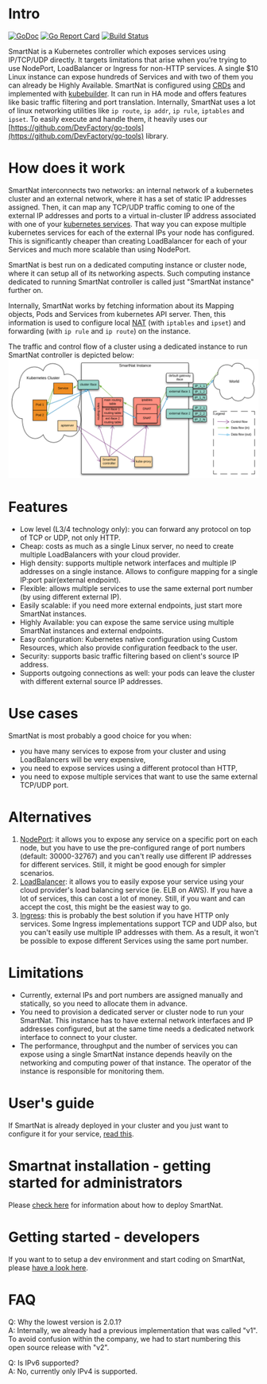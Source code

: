 # Intro
[![GoDoc](https://godoc.org/github.com/DevFactory/smartnat?status.svg)](https://godoc.org/github.com/DevFactory/smartnat)
[![Go Report Card](https://goreportcard.com/badge/github.com/DevFactory/smartnat)](https://goreportcard.com/report/github.com/DevFactory/smartnat)
[![Build Status](https://travis-ci.com/DevFactory/smartnat.svg?branch=master)](https://travis-ci.com/DevFactory/smartnat)

SmartNat is a Kubernetes controller which exposes services using IP/TCP/UDP directly. It targets limitations that arise when you’re trying to use NodePort, LoadBalancer or Ingress for non-HTTP services. A single $10 Linux instance can expose hundreds of Services and with two of them you can already be Highly Available.
SmartNat is configured using [CRDs](https://kubernetes.io/docs/concepts/extend-kubernetes/api-extension/custom-resources/) and implemented with [kubebuilder](https://book.kubebuilder.io/). It can run in HA mode and offers features like basic traffic filtering and port translation.
Internally, SmartNat uses a lot of linux networking utilities like `ip route`, `ip addr`, `ip rule`, `iptables` and `ipset`. To easily execute and handle them, it heavily uses our [https://github.com/DevFactory/go-tools](https://github.com/DevFactory/go-tools) library.

# How does it work
SmartNat interconnects two networks: an internal network of a kubernetes cluster and an external network, where it has a set of static IP addresses assigned. Then, it can map any TCP/UDP traffic coming to one of the external IP addresses and ports to a virtual in-cluster IP address associated with one of your [kubernetes services](https://kubernetes.io/docs/concepts/services-networking/service/). That way you can expose multiple kubernetes services for each of the external IPs your node has configured. This is significantly cheaper than creating LoadBalancer for each of your Services and much more scalable than using NodePort.

SmartNat is best run on a dedicated computing instance or cluster node, where it can setup all of its networking aspects. Such computing instance dedicated to running SmartNat controller is called just "SmartNat instance" further on.

Internally, SmartNat works by fetching information about its Mapping objects, Pods and Services from kubernetes API server. Then, this information is used to configure local [NAT](https://en.wikipedia.org/wiki/Network_address_translation) (with `iptables` and `ipset`) and forwarding (with `ip rule` and `ip route`) on the instance.

The traffic and control flow of a cluster using a dedicated instance to run SmartNat controller is depicted below:
![Traffic and control flow](doc/smartnat_v2.svg)

# Features
* Low level (L3/4 technology only): you can forward any protocol on top of TCP or UDP, not only HTTP.
* Cheap: costs as much as a single Linux server, no need to create multiple LoadBalancers with your cloud provider.
* High density: supports multiple network interfaces and multiple IP addresses on a single instance. Allows to configure mapping for a single IP:port pair(external endpoint).
* Flexible: allows multiple services to use the same external port number (by using different external IP).
* Easily scalable: if you need more external endpoints, just start more SmartNat instances.
* Highly Available: you can expose the same service using multiple SmartNat instances and external endpoints.
* Easy configuration: Kubernetes native configuration using Custom Resources, which also provide configuration feedback to the user.
* Security: supports basic traffic filtering based on client's source IP address.
* Supports outgoing connections as well: your pods can leave the cluster with different external source IP addresses.

# Use cases
SmartNat is most probably a good choice for you when:
* you have many services to expose from your cluster and using LoadBalancers will be very expensive,
* you need to expose services using a different protocol than HTTP,
* you need to expose multiple services that want to use the same external TCP/UDP port.

# Alternatives
1. [NodePort](https://kubernetes.io/docs/concepts/services-networking/service/#nodeport): it allows you to expose any service on a specific port on each node, but you have to use the pre-configured range of port numbers (default: 30000-32767) and you can't really use different IP addresses for different services. Still, it might be good enough for simpler scenarios.
1. [LoadBalancer](https://kubernetes.io/docs/concepts/services-networking/service/#loadbalancer): it allows you to easily expose your service using your cloud provider's load balancing service (ie. ELB on AWS). If you have a lot of services, this can cost a lot of money. Still, if you want and can accept the cost, this might be the easiest way to go.
1. [Ingress](https://kubernetes.io/docs/concepts/services-networking/ingress/): this is probably the best solution if you have HTTP only services. Some Ingress implementations support TCP and UDP also, but you can't easily use multiple IP addresses with them. As a result, it won't be possible to expose different Services using the same port number.

# Limitations
* Currently, external IPs and port numbers are assigned manually and statically, so you need to allocate them in advance.
* You need to provision a dedicated server or cluster node to run your SmartNat. This instance has to have external network interfaces and IP addresses configured, but at the same time needs a dedicated network interface to connect to your cluster.
* The performance, throughput and the number of services you can expose using a single SmartNat instance depends heavily on the networking and computing power of that instance. The operator of the instance is responsible for monitoring them.

# User's guide
If SmartNat is already deployed in your cluster and you just want to configure it for your service, [read this](doc/user_guide.md).

# Smartnat installation - getting started for administrators
Please [check here](doc/ops_guide.md) for information about how to deploy SmartNat.

# Getting started - developers
If you want to to setup a dev environment and start coding on SmartNat, please [have a look here](doc/dev_guide.md).

# FAQ
Q: Why the lowest version is 2.0.1?  
A: Internally, we already had a previous implementation that was called "v1". To avoid confusion within the company, we had to start numbering this open source release with "v2".

Q: Is IPv6 supported?  
A: No, currently only IPv4 is supported.
